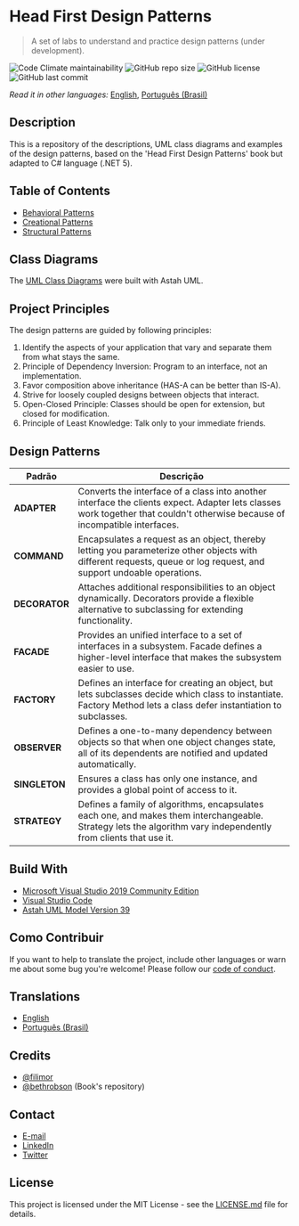 # Head First Design Patterns

> A set of labs to understand and practice design patterns (under development).

![Code Climate maintainability](https://img.shields.io/codeclimate/maintainability/filimor/head-first-design-patterns)
![GitHub repo size](https://img.shields.io/github/repo-size/filimor/head-first-design-patterns)
![GitHub license](https://img.shields.io/github/license/filimor/head-first-design-patterns)
![GitHub last commit](https://img.shields.io/github/last-commit/filimor/head-first-design-patterns)

*Read it in other languages:* [English](https://github.com/filimor/head-first-design-patterns/blob/master/README.md), [Português (Brasil)](https://github.com/filimor/head-first-design-patterns/blob/master/README.pt-BR.md)

## Description

This is a repository of the descriptions, UML class diagrams and examples of the
design patterns, based on the 'Head First Design Patterns' book but adapted to
C# language (.NET 5).

## Table of Contents

* [Behavioral Patterns](description/BehavioralPatterns.md)
* [Creational Patterns](description/CreationalPatterns.md)
* [Structural Patterns](description/StructuralPatterns.md)

## Class Diagrams

The [UML Class Diagrams](docs/HeadFirstDesignPatterns.asta) were built with Astah UML.

## Project Principles

The design patterns are guided by following principles:

1. Identify the aspects of your application that vary and separate them from
what stays the same.
2. Principle of Dependency Inversion: Program to an interface, not an implementation.
3. Favor composition above inheritance (HAS-A can be better than IS-A).
4. Strive for loosely coupled designs between objects that interact.
5. Open-Closed Principle: Classes should be open for extension, but closed for modification.
6. Principle of Least Knowledge: Talk only to your immediate friends.

## Design Patterns

| Padrão | Descrição |
|-|-|
| **ADAPTER** | Converts the interface of a class into another interface the clients expect. Adapter lets classes work together that couldn't otherwise because of incompatible interfaces. |
| **COMMAND** | Encapsulates a request as an object, thereby letting you parameterize other objects with different requests, queue or log request, and support undoable operations. |
| **DECORATOR** | Attaches additional responsibilities to an object dynamically. Decorators provide a flexible alternative to subclassing for extending functionality. |
| **FACADE** | Provides an unified interface to a set of interfaces in a subsystem. Facade defines a higher-level interface that makes the subsystem easier to use. |
| **FACTORY** | Defines an interface for creating an object, but lets subclasses decide which class to instantiate. Factory Method lets a class defer instantiation to subclasses. |
| **OBSERVER** | Defines a one-to-many dependency between objects so that when one object changes state, all of its dependents are notified and updated automatically. |
| **SINGLETON** | Ensures a class has only one instance, and provides a global point of access to it. |
| **STRATEGY** | Defines a family of algorithms, encapsulates each one, and makes them interchangeable. Strategy lets the algorithm vary independently from clients that use it. |

## Build With

* [Microsoft Visual Studio 2019 Community Edition](https://visualstudio.microsoft.com/vs/community/)
* [Visual Studio Code](https://code.visualstudio.com/)
* [Astah UML Model Version 39](https://astah.net/products/astah-uml/)

## Como Contribuir

If you want to help to translate the project, include other languages or warn me
about some bug you're welcome! Please follow our
[code of conduct](https://github.com/filimor/head-first-design-patterns/blob/master/CODE_OF_CONDUCT.md).

## Translations

* [English](https://github.com/filimor/head-first-design-patterns/blob/master/README.md)
* [Português (Brasil)](https://github.com/filimor/head-first-design-patterns/blob/master/README.pt-BR.md)

## Credits

* [@filimor](https://github.com/filimor/)
* [@bethrobson](https://github.com/bethrobson/Head-First-Design-Patterns)
(Book's repository)

## Contact

* [E-mail](mailto:filimor@posteo.net)
* [LinkedIn](https://www.linkedin.com/in/filimor/)
* [Twitter](https://www.twitter.com/filimorbr/)

## License

This project is licensed under the MIT License - see the
[LICENSE.md](https://github.com/filimor/head-first-design-patterns/blob/master/LICENSE "MIT")
file for details.
